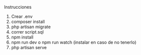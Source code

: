 Instrucciones

1) Crear .env
2) composer install
3) php artisan migrate
4) correr script.sql
5) npm install
6) npm run dev o npm run watch (instalar en caso de no tenerlo)
7) php artisan serve
